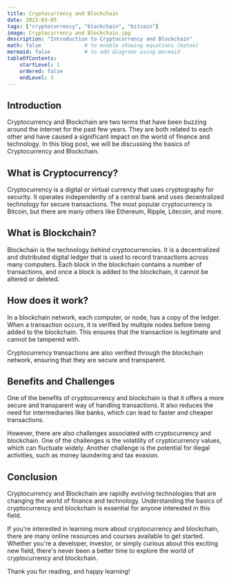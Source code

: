 ```yaml
---
title: Cryptocurrency and Blockchain
date: 2023-03-05
tags: ["cryptocurrency", "blockchain", "bitcoin"]
image: Cryptocurrency and Blockchain.jpg
description: "Introduction to Cryptocurrency and Blockchain"
math: false              # to enable showing equations (katex)
mermaid: false           # to add diagrams using mermaid
tableOfContents:
    startLevel: 1
    ordered: false
    endLevel: 3
---
```


## Introduction

Cryptocurrency and Blockchain are two terms that have been buzzing around the internet for the past few years. They are both related to each other and have caused a significant impact on the world of finance and technology. In this blog post, we will be discussing the basics of Cryptocurrency and Blockchain.

## What is Cryptocurrency?

Cryptocurrency is a digital or virtual currency that uses cryptography for security. It operates independently of a central bank and uses decentralized technology for secure transactions. The most popular cryptocurrency is Bitcoin, but there are many others like Ethereum, Ripple, Litecoin, and more.

## What is Blockchain?

Blockchain is the technology behind cryptocurrencies. It is a decentralized and distributed digital ledger that is used to record transactions across many computers. Each block in the blockchain contains a number of transactions, and once a block is added to the blockchain, it cannot be altered or deleted.

## How does it work?

In a blockchain network, each computer, or node, has a copy of the ledger. When a transaction occurs, it is verified by multiple nodes before being added to the blockchain. This ensures that the transaction is legitimate and cannot be tampered with.

Cryptocurrency transactions are also verified through the blockchain network, ensuring that they are secure and transparent.

## Benefits and Challenges

One of the benefits of cryptocurrency and blockchain is that it offers a more secure and transparent way of handling transactions. It also reduces the need for intermediaries like banks, which can lead to faster and cheaper transactions.

However, there are also challenges associated with cryptocurrency and blockchain. One of the challenges is the volatility of cryptocurrency values, which can fluctuate widely. Another challenge is the potential for illegal activities, such as money laundering and tax evasion.

## Conclusion

Cryptocurrency and Blockchain are rapidly evolving technologies that are changing the world of finance and technology. Understanding the basics of cryptocurrency and blockchain is essential for anyone interested in this field.

If you're interested in learning more about cryptocurrency and blockchain, there are many online resources and courses available to get started. Whether you're a developer, investor, or simply curious about this exciting new field, there's never been a better time to explore the world of cryptocurrency and blockchain.

Thank you for reading, and happy learning!
